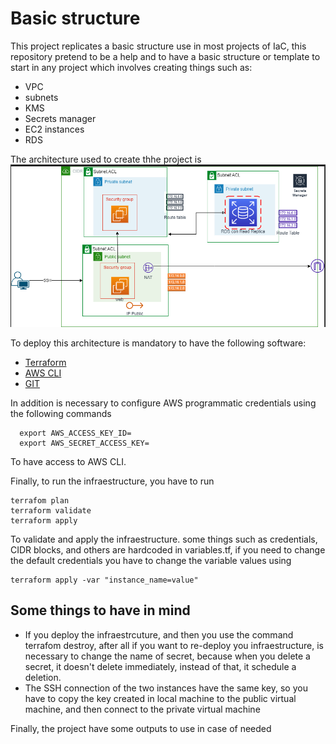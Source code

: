 # Basic structure 
This project replicates a basic structure use in most projects of IaC, this repository pretend to be a help and to have a basic structure or template to start in any project which involves creating things such as: 
- VPC
- subnets
- KMS
- Secrets manager
- EC2 instances
- RDS 

The architecture used to create thhe project is
![EC2_architecture](architecture.png)

To deploy this architecture is mandatory to have the following software:
- [Terraform](https://www.terraform.io/downloads)
- [AWS CLI](https://docs.aws.amazon.com/cli/latest/userguide/getting-started-install.html)
- [GIT](https://git-scm.com/downloads)

In addition is necessary to configure AWS programmatic credentials using the following commands
```
  export AWS_ACCESS_KEY_ID=
  export AWS_SECRET_ACCESS_KEY=
```
To have access to AWS CLI.

Finally, to run the infraestructure, you have to run 
```
terrafom plan
terraform validate
terraform apply
```
To validate and apply the infraestructure. some things such as credentials, CIDR blocks, and others are hardcoded in variables.tf, if you need to change the default credentials you have to change the variable values using
```
terraform apply -var "instance_name=value"
```

## Some things to have in mind
- If you deploy the infraestrcuture, and then you use the command terrafom destroy, after all if you want to re-deploy you infraestructure, is necessary to change the name of secret, because when you delete a secret, it doesn't delete immediately, instead of that, it schedule a deletion.
- The SSH connection of the two instances have the same key, so you have to copy the key created in local machine to the public virtual machine, and then connect to the private virtual machine

Finally, the project have some outputs to use in case of needed